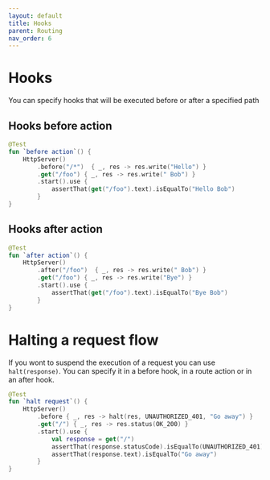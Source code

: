 ```yaml
---
layout: default
title: Hooks
parent: Routing
nav_order: 6
---
```


# Hooks
You can specify hooks that will be executed before or after a specified path

## Hooks before action
```kotlin
@Test
fun `before action`() {
    HttpServer()
        .before("/*")  { _, res -> res.write("Hello") }
        .get("/foo") { _, res -> res.write(" Bob") }
        .start().use {
            assertThat(get("/foo").text).isEqualTo("Hello Bob")
        }
}
```

## Hooks after action
```kotlin
@Test
fun `after action`() {
    HttpServer()
        .after("/foo")  { _, res -> res.write(" Bob") }
        .get("/foo") { _, res -> res.write("Bye") }
        .start().use {
            assertThat(get("/foo").text).isEqualTo("Bye Bob")
        }
}
```

# Halting a request flow
If you wont to suspend the execution of a request you can use `halt(response)`. You can specify it in a before hook, in a route action or in an after hook.

```kotlin
@Test
fun `halt request`() {
    HttpServer()
        .before { _, res -> halt(res, UNAUTHORIZED_401, "Go away") }
        .get("/") { _, res -> res.status(OK_200) }
        .start().use {
            val response = get("/")
            assertThat(response.statusCode).isEqualTo(UNAUTHORIZED_401)
            assertThat(response.text).isEqualTo("Go away")
        }
}
```